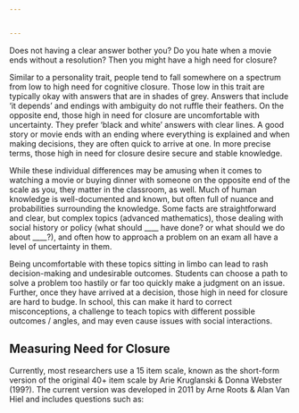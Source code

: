 ```yaml
---


---
```


<p>Does not having a clear answer bother you? Do you hate when a movie ends without a resolution? Then you might have a high need for closure?</p>
<p>Similar to a personality trait, people tend to fall somewhere on a spectrum from low to high need for cognitive closure. Those low in this trait are typically okay with answers that are in shades of grey. Answers that include ‘it depends’ and endings with ambiguity do not ruffle their feathers. On the opposite end, those high in need for closure are uncomfortable with uncertainty. They prefer ‘black and white’ answers with clear lines. A good story or movie ends with an ending where everything is explained and when making decisions, they are often quick to arrive at one. In more precise terms, those high in need for closure desire secure and stable knowledge.</p>
<p>While these individual differences may be amusing when it comes to watching a movie or buying dinner with someone on the opposite end of the scale as you, they matter in the classroom, as well. Much of human knowledge is well-documented and known, but often full of nuance and probabilities surrounding the knowledge. Some facts are straightforward and clear, but complex topics (advanced mathematics), those dealing with social history or policy (what should ____ have done? or what should we do about ____?), and often how to approach a problem on an exam all have a level of uncertainty in them.</p>
<p>Being uncomfortable with these topics sitting in limbo can lead to rash decision-making and undesirable outcomes. Students can choose a path to solve a problem too hastily or far too quickly make a judgment on an issue. Further, once they have arrived at a decision, those high in need for closure are hard to budge. In school, this can make it hard to correct misconceptions, a challenge to teach topics with different possible outcomes / angles, and may even cause issues with social interactions.</p>
<h2 id="measuring-need-for-closure">Measuring Need for Closure</h2>
<p>Currently, most researchers use a 15 item scale, known as the short-form version of the original 40+ item scale by Arie Kruglanski &amp; Donna Webster (199?). The current version was developed in 2011 by Arne Roots &amp; Alan Van Hiel and includes questions such as:</p>

